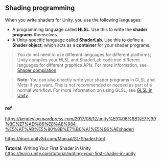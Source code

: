 ## Shading programming

When you write shaders for Unity, you use the following languages:
- A programming language called **HLSL**. Use this to write the **shader programs** themselves.
- A Unity-specific language called **ShaderLab**. Use this to define a **Shader object**, which acts as a **container** for your shader programs. 

> You do not need to use different languages for different platforms; Unity compiles your HLSL and ShaderLab code into different languages for different graphics APIs. For more information, see [Shader compilation](https://docs.unity3d.com/Manual/SL-ShadingLanguage.htmlshader-compilation.html).

> **Note:** You can also directly write your shader programs in GLSL and Metal if you want. This is not recommended or needed as part of a normal workflow. For more information on using GLSL, see [GLSL in Unity](https://docs.unity3d.com/Manual/SL-ShadingLanguage.htmlSL-GLSLShaderPrograms.html).

### ref
https://kendevlog.wordpress.com/2017/08/12/unity%E9%96%8B%E7%99%BC%E7%AD%86%E8%A8%984-%E5%AF%AB%E5%80%8B%E7%B0%A1%E5%96%AEshader/


https://docs.unity3d.com/Manual/SL-Shader.html

**Tutorial**: Writing Your First Shader in Unity \
https://learn.unity.com/tutorial/writing-your-first-shader-in-unity
